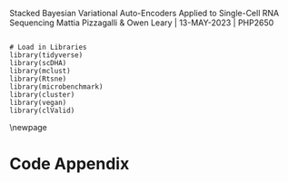 Stacked Bayesian Variational Auto-Encoders Applied to Single-Cell RNA Sequencing
Mattia Pizzagalli & Owen Leary | 13-MAY-2023 | PHP2650


```{r setup, include=FALSE}

# Load in Libraries
library(tidyverse)
library(scDHA)
library(mclust)
library(Rtsne)
library(microbenchmark)
library(cluster)
library(vegan)
library(clValid)

```






\newpage
# Code Appendix
```{r ref.label=knitr::all_labels(), echo=TRUE, eval=FALSE}

```
